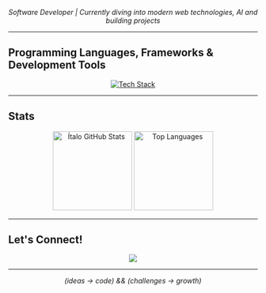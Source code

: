 <p align="center">
  <i>Software Developer | Currently diving into modern web technologies, AI and building projects</i>
</p>

---

## Programming Languages, Frameworks & Development Tools

<p align="center">
  <a href="https://skillicons.dev">
    <img src="https://skillicons.dev/icons?i=html,css,javascript,figma,typescript,nextjs,python,java,php,laravel,nestjs,nodejs,postgresql,mysql,git,gitlab,bash,linux,docker,fastapi,mongodb,mysql" alt="Tech Stack"/>
  </a>
</p>

---

## Stats

<p align="center">
  <img height="160em" src="https://github-readme-stats.vercel.app/api?username=italoglhrm&show_icons=true&theme=radical" alt="Ítalo GitHub Stats"/>
  <img height="160em" src="https://github-readme-stats.vercel.app/api/top-langs/?username=italoglhrm&layout=compact&langs_count=7&theme=tokyonight" alt="Top Languages"/>
</p>

---

## Let's Connect!

<p align="center">
  <a href="https://www.linkedin.com/in/italoglhrm"><img src="https://img.shields.io/badge/LinkedIn-0077B5?style=for-the-badge&logo=linkedin&logoColor=white" /></a>
</p>

---

<p align="center">
  <i>(ideas -> code) && (challenges -> growth)</i>
</p>
